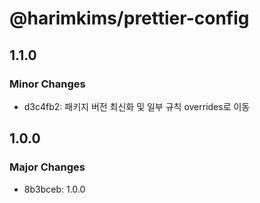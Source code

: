 # @harimkims/prettier-config

## 1.1.0

### Minor Changes

- d3c4fb2: 패키지 버전 최신화 및 일부 규칙 overrides로 이동

## 1.0.0

### Major Changes

- 8b3bceb: 1.0.0
